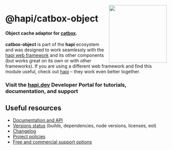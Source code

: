 <a href="https://hapi.dev"><img src="https://raw.githubusercontent.com/hapijs/assets/master/images/family.png" width="180px" align="right" /></a>

# @hapi/catbox-object

#### Object cache adaptor for [catbox](https://github.com/hapijs/catbox).

**catbox-object** is part of the **hapi** ecosystem and was designed to work seamlessly with the [hapi web framework](https://hapi.dev) and its other components (but works great on its own or with other frameworks). If you are using a different web framework and find this module useful, check out [hapi](https://hapi.dev) – they work even better together.

### Visit the [hapi.dev](https://hapi.dev) Developer Portal for tutorials, documentation, and support

## Useful resources

- [Documentation and API](https://hapi.dev/family/catbox-object/)
- [Versions status](https://hapi.dev/resources/status/#catbox-object) (builds, dependencies, node versions, licenses, eol)
- [Changelog](https://hapi.dev/family/catbox-object/changelog/)
- [Project policies](https://hapi.dev/policies/)
- [Free and commercial support options](https://hapi.dev/support/)
